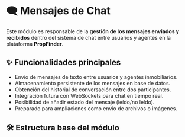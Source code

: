 # 🗨️ Mensajes de Chat

Este módulo es responsable de la **gestión de los mensajes enviados y recibidos** dentro del sistema de chat entre usuarios y agentes en la plataforma **PropFinder**.

## ✨ Funcionalidades principales

- Envío de mensajes de texto entre usuarios y agentes inmobiliarios.
- Almacenamiento persistente de los mensajes en base de datos.
- Obtención del historial de conversación entre dos participantes.
- Integración futura con WebSockets para chat en tiempo real.
- Posibilidad de añadir estado del mensaje (leído/no leído).
- Preparado para ampliaciones como envío de archivos o imágenes.

## 🛠 Estructura base del módulo



